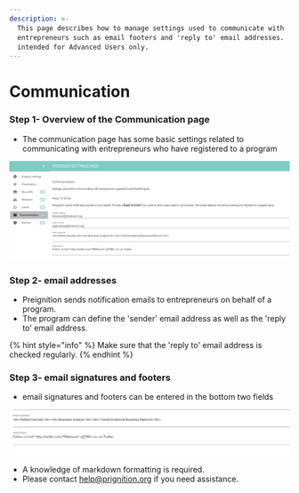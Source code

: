 ```yaml
---
description: >-
  This page describes how to manage settings used to communicate with
  entrepreneurs such as email footers and 'reply to' email addresses.  It is
  intended for Advanced Users only.
---
```


# Communication

### Step 1- Overview of the Communication page

* The communication page has some basic settings  related to communicating with entrepreneurs who have registered to a program

![](../../../.gitbook/assets/image%20%2815%29.png)

### Step 2-  email addresses

* Preignition sends notification emails to entrepreneurs on behalf of a program.
* The program can define the 'sender' email address as well as the 'reply to' email address.

{% hint style="info" %}
Make sure that the 'reply to' email address is checked regularly.
{% endhint %}

### Step 3-  email signatures and footers

* email signatures and footers can be entered in the bottom two fields

![](../../../.gitbook/assets/image%20%28125%29.png)

* A knowledge of markdown formatting is required.
* Please contact help@prignition.org if you need assistance.

